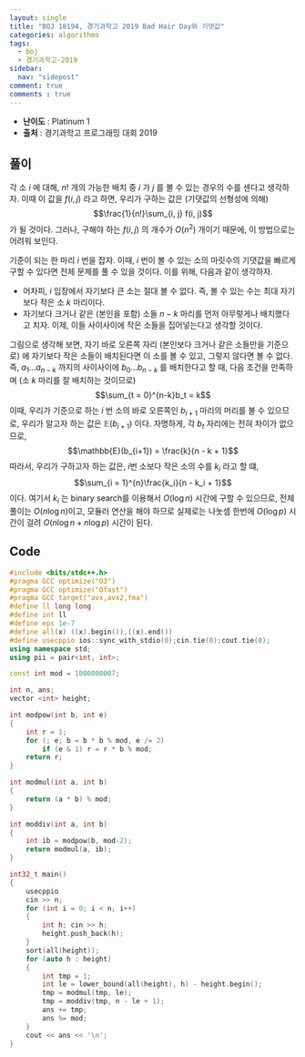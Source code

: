 ```yaml
---
layout: single
title: "BOJ 18194, 경기과학고 2019 Bad Hair Day와 기댓값"
categories: algorithms
tags:
  - boj
  - 경기과학고-2019
sidebar:
  nav: "sidepost"
comment: true
comments : true
---
```

- **난이도** : Platinum 1
- **출처** : 경기과학고 프로그래밍 대회 2019

## 풀이
각 소 $i$ 에 대해, $n!$ 개의 가능한 배치 중 $i$ 가 $j$ 를 볼 수 있는 경우의 수를 센다고 생각하자. 이때 이 값을 $f(i, j)$ 라고 하면, 우리가 구하는 값은 (기댓값의 선형성에 의해) $$\frac{1}{n!}\sum_{i, j} f(i, j)$$ 가 될 것이다. 그러나, 구해야 하는 $f(i, j)$ 의 개수가 $O(n^2)$ 개이기 때문에, 이 방법으로는 어려워 보인다.

기준이 되는 한 마리 $i$ 번을 잡자. 이때, $i$ 번이 볼 수 있는 소의 마릿수의 기댓값을 빠르게 구할 수 있다면 전체 문제를 풀 수 있을 것이다. 이를 위해, 다음과 같이 생각하자.
- 어차피, $i$ 입장에서 자기보다 큰 소는 절대 볼 수 없다. 즉, 볼 수 있는 수는 최대 자기보다 작은 소 $k$ 마리이다.
- 자기보다 크거나 같은 (본인을 포함) 소들 $n-k$ 마리를 먼저 아무렇게나 배치했다고 치자. 이제, 이들 사이사이에 작은 소들을 집어넣는다고 생각할 것이다.

그림으로 생각해 보면, 자기 바로 오른쪽 자리 (본인보다 크거나 같은 소들만을 기준으로) 에 자기보다 작은 소들이 배치된다면 이 소를 볼 수 있고, 그렇지 않다면 볼 수 없다. 즉, $a_1 \dots a_{n-k}$ 까지의 사이사이에 $b_0 \dots b_{n-k}$ 를 배치한다고 할 때, 다음 조건을 만족하며 (소 $k$ 마리를 잘 배치하는 것이므로)
$$\sum_{t = 0}^{n-k}b_t = k$$
이때, 우리가 기준으로 하는 $i$ 번 소의 바로 오른쪽인 $b_{i+1}$ 마리의 머리를 볼 수 있으므로, 우리가 알고자 하는 값은 $\mathbb{E}(b_{i+1})$ 이다. 자명하게, 각 $b_t$ 자리에는 전혀 차이가 없으므로, $$\mathbb{E}(b_{i+1}) = \frac{k}{n - k + 1}$$
따라서, 우리가 구하고자 하는 값은, $i$번 소보다 작은 소의 수를 $k_i$ 라고 할 떄,
$$\sum_{i = 1}^{n}\frac{k_i}{n - k_i + 1}$$ 이다. 여기서 $k_i$ 는 binary search를 이용해서 $O(\log n)$ 시간에 구할 수 있으므로, 전체 풀이는 $O(n \log n)$이고, 모듈러 연산을 해야 하므로 실제로는 나눗셈 한번에 $O(\log p)$ 시간이 걸려 $O(n \log n + n \log p)$ 시간이 된다.


## Code

```cpp
#include <bits/stdc++.h>
#pragma GCC optimize("O3")
#pragma GCC optimize("Ofast")
#pragma GCC target("avx,avx2,fma")
#define ll long long
#define int ll
#define eps 1e-7
#define all(x) ((x).begin()),((x).end())
#define usecppio ios::sync_with_stdio(0);cin.tie(0);cout.tie(0);
using namespace std;
using pii = pair<int, int>;

const int mod = 1000000007;

int n, ans;
vector <int> height;

int modpow(int b, int e)
{
    int r = 1;
    for (; e; b = b * b % mod, e /= 2)
        if (e & 1) r = r * b % mod;
    return r;
}

int modmul(int a, int b)
{
    return (a * b) % mod;
}

int moddiv(int a, int b)
{
    int ib = modpow(b, mod-2);
    return modmul(a, ib);
}

int32_t main()
{
    usecppio
    cin >> n;
    for (int i = 0; i < n; i++)
    {
        int h; cin >> h;
        height.push_back(h);
    }
    sort(all(height));
    for (auto h : height)
    {
        int tmp = 1;
        int le = lower_bound(all(height), h) - height.begin();
        tmp = modmul(tmp, le);
        tmp = moddiv(tmp, n - le + 1);
        ans += tmp;
        ans %= mod;
    }
    cout << ans << '\n';
}
```
